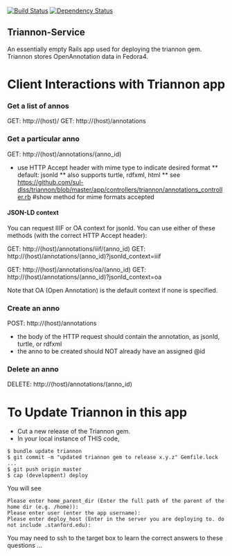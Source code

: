 [![Build Status](https://travis-ci.org/sul-dlss/triannon-service.svg?branch=master)](https://travis-ci.org/sul-dlss/triannon-service) [![Dependency Status](https://gemnasium.com/sul-dlss/triannon.svg)](https://gemnasium.com/sul-dlss/triannon)

## Triannon-Service

An essentially empty Rails app used for deploying the triannon gem.  Triannon stores OpenAnnotation data in Fedora4.

# Client Interactions with Triannon app

### Get a list of annos
GET: http://(host)/
GET: http://(host)/annotations

### Get a particular anno
GET: http://(host)/annotations/(anno_id)
* use HTTP Accept header with mime type to indicate desired format
** default:  jsonld
** also supports turtle, rdfxml, html
** see https://github.com/sul-dlss/triannon/blob/master/app/controllers/triannon/annotations_controller.rb #show method for mime formats accepted

#### JSON-LD context
You can request IIIF or OA context for jsonld.  You can use either of these methods (with the correct HTTP Accept header):

GET: http://(host)/annotations/iiif/(anno_id)
GET: http://(host)/annotations/(anno_id)?jsonld_context=iiif

GET: http://(host)/annotations/oa/(anno_id)
GET: http://(host)/annotations/(anno_id)?jsonld_context=oa

Note that OA (Open Annotation) is the default context if none is specified.

### Create an anno
POST: http://(host)/annotations
* the body of the HTTP request should contain the annotation, as jsonld, turtle, or rdfxml
* the anno to be created should NOT already have an assigned @id

### Delete an anno
DELETE: http://(host)/annotations/(anno_id)


# To Update Triannon in this app
* Cut a new release of the Triannon gem.
* In your local instance of THIS code, 
```console
$ bundle update triannon
$ git commit -m "updated triannon gem to release x.y.z" Gemfile.lock ...
$ git push origin master
$ cap (development) deploy
```

You will see

```console
Please enter home_parent_dir (Enter the full path of the parent of the home dir (e.g. /home)):
Please enter user (enter the app username):
Please enter deploy_host (Enter in the server you are deploying to. do not include .stanford.edu):
```

You may need to ssh to the target box to learn the correct answers to these questions ...
